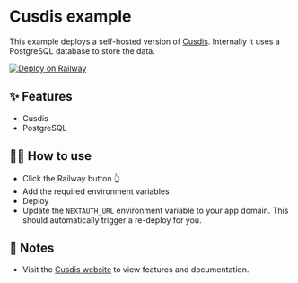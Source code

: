# Cusdis example

This example deploys a self-hosted version of [Cusdis](https://cusdis.com/). Internally it uses a PostgreSQL database to store the data.

[![Deploy on Railway](https://railway.app/button.svg)](https://railway.app/new/template?template=https%3A%2F%2Fgithub.com%2Frailwayapp-starters%2Fcusdis&plugins=postgresql&envs=USERNAME%2CPASSWORD%2CNEXTAUTH_URL%2CPORT&USERNAMEDesc=Username+for+Cusdis+dashboard&PASSWORDDesc=Password+for+Cusdis+dashboard&NEXTAUTH_URLDesc=The+domain+for+your+Cusdis+app.+You+can+set+this+after+the+initial+deployment.&PORTDesc=The+default+PORT.+Do+not+change+this.&NEXTAUTH_URLDefault=http%3A%2F%2Flocalhost%3A3000%2F&PORTDefault=3000)

## ✨ Features

- Cusdis
- PostgreSQL

## 💁‍♀️ How to use

- Click the Railway button 👆
- Add the required environment variables
- Deploy
- Update the `NEXTAUTH_URL` environment variable to your app domain. This should automatically trigger a re-deploy for you.

## 📝 Notes

- Visit the [Cusdis website](https://cusdis.com/) to view features and documentation.
